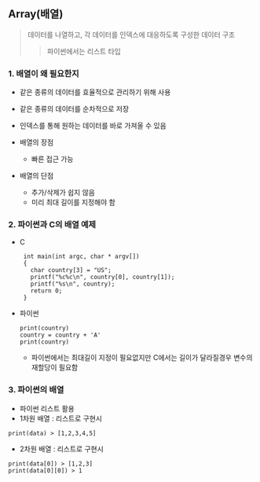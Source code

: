 ## Array(배열)
 > 데이터를 나열하고, 각 데이터를 인덱스에 대응하도록 구성한 데이터 구조
 >> 파이썬에서는 리스트 타입

### 1. 배열이 왜 필요한지
 - 같은 종류의 데이터를 효율적으로 관리하기 위해 사용
 - 같은 종류의 데이터를 순차적으로 저장
 - 인덱스를 통해 원하는 데이터를 바로 가져올 수 있음
 
  - 배열의 장점
    - 빠른 접근 가능
  - 배열의 단점
    - 추가/삭제가 쉽지 않음
    - 미리 최대 길이를 지정해야 함
    
    
  ### 2. 파이썬과 C의 배열 예제 
    
  - C  
    ```#include <stdio.h>
     int main(int argc, char * argv[])
     {
       char country[3] = "US";
       printf("%c%c\n", country[0], country[1]);
       printf("%s\n", country);
       return 0;
     }
     ```
    
  - 파이썬
     ``` country = 'US'
     print(country)
     country = country + 'A'
     print(country)
     ```
     
    - 파이썬에서는 최대길이 지정이 필요없지만 C에서는 길이가 달라질경우 변수의 재할당이 필요함

### 3. 파이썬의 배열
  - 파이썬 리스트 활용
  - 1차원 배열 : 리스트로 구현시

  ```data = [1,2,3,4,5]
  print(data) > [1,2,3,4,5]
  ```
  - 2차원 배열 : 리스트로 구현시
  ```data = [[1,2,3],[4,5,6],[7,8,9]]
  print(data[0]) > [1,2,3]
  print(data[0][0]) > 1
  ```


